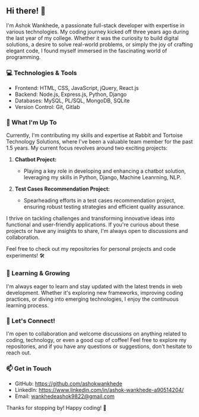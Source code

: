 ## Hi there! 👋

I'm Ashok Wankhede, a passionate full-stack developer with expertise in various technologies. My coding journey kicked off three years ago during the last year of my college. Whether it was the curiosity to build digital solutions, a desire to solve real-world problems, or simply the joy of crafting elegant code, I found myself immersed in the fascinating world of programming.

### 💻 Technologies & Tools
- Frontend: HTML, CSS, JavaScript, jQuery, React.js
- Backend: Node.js, Express.js, Python, Django
- Databases: MySQL, PL/SQL, MongoDB, SQLite
- Version Control: Git, Gitlab

### 🚀 What I'm Up To

Currently, I'm contributing my skills and expertise at Rabbit and Tortoise Technology Solutions, where I've been a valuable team member for the past 1.5 years. My current focus revolves around two exciting projects:

1. **Chatbot Project:**
   - Playing a key role in developing and enhancing a chatbot solution, leveraging my skills in Python, Django, Machine Leanrning, NLP.

2. **Test Cases Recommendation Project:**
   - Spearheading efforts in a test cases recommendation project, ensuring robust testing strategies and efficient quality assurance.

I thrive on tackling challenges and transforming innovative ideas into functional and user-friendly applications. If you're curious about these projects or have any insights to share, I'm always open to discussions and collaboration.

Feel free to check out my repositories for personal projects and code experiments! 🛠️



### 🌱 Learning & Growing
I'm always eager to learn and stay updated with the latest trends in web development. Whether it's exploring new frameworks, improving coding practices, or diving into emerging technologies, I enjoy the continuous learning process.

### 🤝 Let's Connect!
I'm open to collaboration and welcome discussions on anything related to coding, technology, or even a good cup of coffee! Feel free to explore my repositories, and if you have any questions or suggestions, don't hesitate to reach out.

### 📫 Get in Touch
- GitHub: https://github.com/ashokwankhede
- LinkedIn: https://www.linkedin.com/in/ashok-wankhede-a90514204/
- Email: wankhedeashok9822@gmail.com

Thanks for stopping by! Happy coding! 🚀
